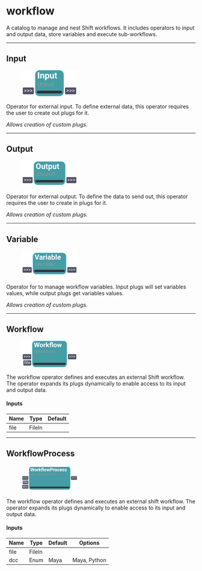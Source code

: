 # workflow
A catalog to manage and nest Shift workflows. It includes operators to input and output data, store variables and execute sub-workflows.

---
## Input

<figure style="width: 30%">
	<img src="images/Input.png" alt="Node UI">
	<figcaption></figcaption>
</figure>

Operator for external input. To define external data, this operator requires the user to create out plugs for it.


<i>Allows creation of custom plugs.</i>


---
## Output

<figure style="width: 30%">
	<img src="images/Output.png" alt="Node UI">
	<figcaption></figcaption>
</figure>

Operator for external output. To define the data to send out,
this operator requires the user to create in plugs for it.

<i>Allows creation of custom plugs.</i>


---
## Variable

<figure style="width: 30%">
	<img src="images/Variable.png" alt="Node UI">
	<figcaption></figcaption>
</figure>

Operator for to manage workflow variables.
Input plugs will set variables values, while output plugs get variables values.

<i>Allows creation of custom plugs.</i>


---
## Workflow

<figure style="width: 30%">
	<img src="images/Workflow.png" alt="Node UI">
	<figcaption></figcaption>
</figure>

The workflow operator defines and executes an external Shift workflow.
The operator expands its plugs dynamically to enable access to its input and output data.


#### Inputs
| Name | Type | Default
| --- | --- | --- |
| file | FileIn | 

---
## WorkflowProcess

<figure style="width: 30%">
	<img src="images/WorkflowProcess.png" alt="Node UI">
	<figcaption></figcaption>
</figure>

The workflow operator defines and executes an external shift workflow.
The operator expands its plugs dynamically to enable access to its input and output data.


#### Inputs
| Name | Type | Default | Options
| --- | --- | --- | --- |
| file | FileIn |  | 
| dcc | Enum | Maya | Maya, Python

